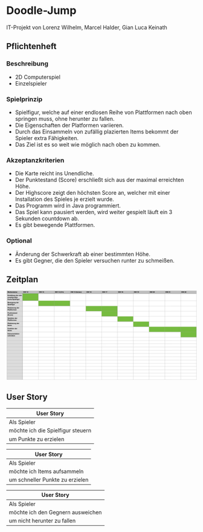 # Doodle-Jump
IT-Projekt von Lorenz Wilhelm, Marcel Halder, Gian Luca Keinath

## Pflichtenheft

### Beschreibung
- 2D Computerspiel
- Einzelspieler

### Spielprinzip
- Spielfigur, welche auf einer endlosen Reihe von Plattformen nach oben springen muss, ohne herunter zu fallen.
- Die Eigenschaften der Platformen variieren.
- Durch das Einsammeln von zufällig plazierten Items bekommt der Spieler extra Fähigkeiten.
- Das Ziel ist es so weit wie möglich nach oben zu kommen.

### Akzeptanzkriterien
- Die Karte reicht ins Unendliche.
- Der Punktestand (Score) erschließt sich aus der maximal erreichten Höhe.
- Der Highscore zeigt den höchsten Score an, welcher mit einer Installation des Spieles je erzielt wurde.
- Das Programm wird in Java programmiert.
- Das Spiel kann pausiert werden, wird weiter gespielt läuft ein 3 Sekunden countdown ab.
- Es gibt bewegende Plattformen.

### Optional
- Änderung der Schwerkraft ab einer bestimmten Höhe.
- Es gibt Gegner, die den Spieler versuchen runter zu schmeißen.

## Zeitplan
![Zeitplan](https://github.com/derGianni/Doodle-Jump/blob/1afb62bf30669690471f69a69a5a485f409d23d1/Zeitplan.JPG)

## User Story

|User Story|
|----------|
|Als Spieler|
|möchte ich die Spielfigur steuern|
|um Punkte zu erzielen|

|User Story|
|----------|
|Als Spieler|
|möchte ich Items aufsammeln|
|um schneller Punkte zu erzielen|

|User Story|
|----------|
|Als Spieler|
|möchte ich den Gegnern ausweichen|
|um nicht herunter zu fallen|

